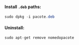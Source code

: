 #### Install `.deb` paths:
```c#
sudo dpkg -i pacote.deb
```
#### Uninstall:
```c#
sudo apt-get remove nomedopacote
```





